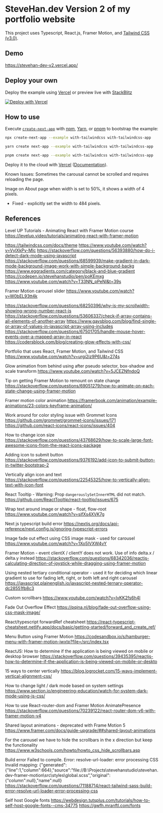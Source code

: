 # SteveHan.dev Version 2 of my portfolio website

This project uses Typescript, React.js, Framer Motion, and [Tailwind CSS](https://tailwindcss.com/) [(v3.0)](https://tailwindcss.com/blog/tailwindcss-v3).

## Demo
https://stevehan-dev-v2.vercel.app/

## Deploy your own

Deploy the example using [Vercel](https://vercel.com?utm_source=github&utm_medium=readme&utm_campaign=next-example) or preview live with [StackBlitz](https://stackblitz.com/github/vercel/next.js/tree/canary/examples/with-tailwindcss)

[![Deploy with Vercel](https://vercel.com/button)](https://vercel.com/new/git/external?repository-url=https://github.com/vercel/next.js/tree/canary/examples/with-tailwindcss&project-name=with-tailwindcss&repository-name=with-tailwindcss)

## How to use

Execute [`create-next-app`](https://github.com/vercel/next.js/tree/canary/packages/create-next-app) with [npm](https://docs.npmjs.com/cli/init), [Yarn](https://yarnpkg.com/lang/en/docs/cli/create/), or [pnpm](https://pnpm.io) to bootstrap the example:

```bash
npx create-next-app --example with-tailwindcss with-tailwindcss-app
```

```bash
yarn create next-app --example with-tailwindcss with-tailwindcss-app
```

```bash
pnpm create next-app --example with-tailwindcss with-tailwindcss-app
```

Deploy it to the cloud with [Vercel](https://vercel.com/new?utm_source=github&utm_medium=readme&utm_campaign=next-example) ([Documentation](https://nextjs.org/docs/deployment)).

Known Issues:
Sometimes the carousal cannot be scrolled and requires reloading the page.

Image on About page when width is set to 50%, it shows a width of 4 pixels.
- Fixed - explicitly set the width to 484 pixels.

## References

Level UP Tutorials - Animating React with Framer Motion course
https://levelup.video/tutorials/animating-react-with-framer-motion

https://tailwindcss.com/docs/theme
https://www.youtube.com/watch?v=VylXkPy-MIc
https://stackoverflow.com/questions/56393880/how-do-i-detect-dark-mode-using-javascript
https://stackoverflow.com/questions/68599939/make-gradient-in-dark-mode-background-image-work-with-simple-background-backg
https://www.eggradients.com/category/black-and-blue-gradient
https://codepen.io/stevehanstudio/pen/poKEmxg
https://www.youtube.com/watch?v=T33NN_pPeNI&t=39s

Framer Motion carousel slider
https://www.youtube.com/watch?v=W0bEL93tt4k

https://stackoverflow.com/questions/68250396/why-is-my-scrollwidth-showing-wrong-number-react-js
https://stackoverflow.com/questions/53606337/check-if-array-contains-all-elements-of-another-array
https://www.gavsblog.com/blog/find-single-or-array-of-values-in-javascript-array-using-includes
https://stackoverflow.com/questions/67501705/handle-mouse-hover-events-over-a-mapped-array-in-react
https://codersblock.com/blog/creating-glow-effects-with-css/

Portfolio that uses React, Framer Motion, and Tailwind CSS
https://www.youtube.com/watch?v=urgi2iz9P6U&t=274s

Glow animation from behind using after pseudo selector, box-shadow and scale transform
https://www.youtube.com/watch?v=5JCEZNfndoQ

Tip on getting Framer Motion to remount on state change
https://stackoverflow.com/questions/69051279/how-to-animate-on-each-state-change-using-framer-motion

Framer motion color animation
https://framerbook.com/animation/example-animations/23-colors-keyframe-animation/

Work around for color styling issue with Grommet Icons
https://github.com/grommet/grommet-icons/issues/171
https://github.com/react-icons/react-icons/issues/404

How to change icon size
https://stackoverflow.com/questions/43768629/how-to-scale-large-font-awesome-icons-from-the-react-icons-package

Adding icon to submit button
https://stackoverflow.com/questions/9376192/add-icon-to-submit-button-in-twitter-bootstrap-2

Vertically align icon and text
https://stackoverflow.com/questions/22545325/how-to-vertically-align-text-with-icon-font

React Tooltip - Warning: Prop `dangerouslySetInnerHTML` did not match.
https://github.com/ReactTooltip/react-tooltip/issues/675

Wrap text around image or shape - float, flow-root
https://www.youtube.com/watch?v=sifXs4XVK7g

Next js typescript build error
https://nextjs.org/docs/api-reference/next.config.js/ignoring-typescript-errors

Image fade out effect using CSS image mask - used for carousel
https://www.youtube.com/watch?v=1Xo5IVXW4vY

Framer Motion - event clientX / clientY does not work.  Use of info delta.x / delta.y instead
https://stackoverflow.com/questions/68342036/reactjs-calculating-direction-of-joystick-while-dragging-using-framer-motion

Using nested tertiary conditional operator - used it for deciding which linear gradient to use for fading left, right, or both left and right carousel
https://javascript.plainenglish.io/javascript-nested-ternary-operator-dc28551fb8c3

Custom scrollbars
https://www.youtube.com/watch?v=lvKK2fs6h4I

Fade Out Overflow Effect
https://pqina.nl/blog/fade-out-overflow-using-css-mask-image/

React/typescript forwardRef cheatsheet
https://react-typescript-cheatsheet.netlify.app/docs/basic/getting-started/forward_and_create_ref/

Menu Button using Framer Motion
https://codesandbox.io/s/hamburger-menu-with-framer-motion-iwxtp?file=/src/index.tsx

ReactJS: How to determine if the application is being viewed on mobile or desktop browser
https://stackoverflow.com/questions/39435395/reactjs-how-to-determine-if-the-application-is-being-viewed-on-mobile-or-deskto

15 ways to center vertically
https://blog.logrocket.com/15-ways-implement-vertical-alignment-css/

How to change light / dark mode based on system settings
https://www.section.io/engineering-education/watch-for-system-dark-mode-using-js-css/

How to use React-router-dom and Framer Motion AnimatePresence
https://stackoverflow.com/questions/70239122/react-router-dom-v6-with-framer-motion-v4

Shared layout animations - deprecated with Frame Motion 5
https://www.framer.com/docs/guide-upgrade/##shared-layout-animations

For the carousel we have to hide the scrollbars in the x direction but keep the functionality
https://www.w3schools.com/howto/howto_css_hide_scrollbars.asp

Build error
Failed to compile.
Error: resolve-url-loader: error processing CSS
  Invalid mapping: {"generated":{"line":1,"column":664},"source":"file://B:\\Projects\\stevehanstudio\\stevehan.dev-framer-motion\\src\\styles\\global.scss","original":{"column":null},"name":null}
https://stackoverflow.com/questions/71188714/react-tailwind-sass-build-error-resolve-url-loader-error-processing-css

Self host Google fonts
https://webdesign.tutsplus.com/tutorials/how-to-self-host-google-fonts--cms-34775
https://gwfh.mranftl.com/fonts
